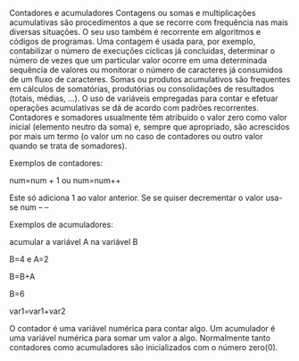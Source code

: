 Contadores e acumuladores
Contagens ou somas e multiplicações acumulativas são procedimentos a que se recorre com frequência nas mais diversas situações. O seu uso também é recorrente em algoritmos e códigos de programas. Uma contagem é usada para, por exemplo, contabilizar o número de execuções cíclicas já concluídas, determinar o número de vezes que um particular valor ocorre em uma determinada sequência de valores ou monitorar o número de caracteres já consumidos de um fluxo de caracteres. Somas ou produtos acumulativos são frequentes em cálculos de somatórias, produtórias ou consolidações de resultados (totais, médias, …). O uso de variáveis empregadas para contar e efetuar operações acumulativas se dá de acordo com padrões recorrentes. Contadores e somadores usualmente têm atribuído o valor zero como valor inicial (elemento neutro da soma) e, sempre que apropriado, são acrescidos por mais um termo (o valor um no caso de contadores ou outro valor quando se trata de somadores).

Exemplos de contadores:

num=num + 1 ou num=num++

Este só adiciona 1 ao valor anterior.
Se se quiser decrementar o valor usa-se num – –

Exemplos de acumuladores:

acumular a variável A na variável B

B=4 e A=2

B=B+A

B=6


var1=var1+var2

O contador é uma variável numérica para contar algo. Um acumulador é uma variável numérica para somar um valor a algo. Normalmente tanto contadores como acumuladores são inicializados com o número  zero(0).